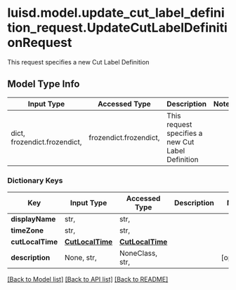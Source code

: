 # luisd.model.update_cut_label_definition_request.UpdateCutLabelDefinitionRequest

This request specifies a new Cut Label Definition

## Model Type Info
Input Type | Accessed Type | Description | Notes
------------ | ------------- | ------------- | -------------
dict, frozendict.frozendict,  | frozendict.frozendict,  | This request specifies a new Cut Label Definition | 

### Dictionary Keys
Key | Input Type | Accessed Type | Description | Notes
------------ | ------------- | ------------- | ------------- | -------------
**displayName** | str,  | str,  |  | 
**timeZone** | str,  | str,  |  | 
**cutLocalTime** | [**CutLocalTime**](CutLocalTime.md) | [**CutLocalTime**](CutLocalTime.md) |  | 
**description** | None, str,  | NoneClass, str,  |  | [optional] 

[[Back to Model list]](../../README.md#documentation-for-models) [[Back to API list]](../../README.md#documentation-for-api-endpoints) [[Back to README]](../../README.md)

